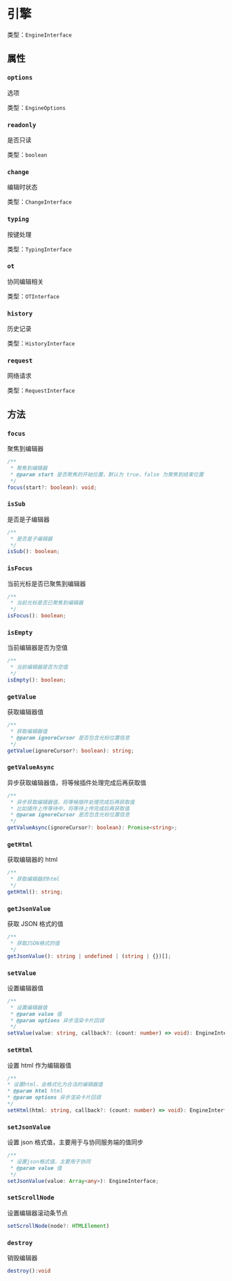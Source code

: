 # 引擎

类型：`EngineInterface`

## 属性

### `options`

选项

类型：`EngineOptions`

### `readonly`

是否只读

类型：`boolean`

### `change`

编辑时状态

类型：`ChangeInterface`

### `typing`

按键处理

类型：`TypingInterface`

### `ot`

协同编辑相关

类型：`OTInterface`

### `history`

历史记录

类型：`HistoryInterface`

### `request`

网络请求

类型：`RequestInterface`

## 方法

### `focus`

聚焦到编辑器

```ts
/**
 * 聚焦到编辑器
 * @param start 是否聚焦的开始位置，默认为 true，false 为聚焦到结束位置
 */
focus(start?: boolean): void;
```

### `isSub`

是否是子编辑器

```ts
/**
 * 是否是子编辑器
 */
isSub(): boolean;
```

### `isFocus`

当前光标是否已聚焦到编辑器

```ts
/**
 * 当前光标是否已聚焦到编辑器
 */
isFocus(): boolean;
```

### `isEmpty`

当前编辑器是否为空值

```ts
/**
 * 当前编辑器是否为空值
 */
isEmpty(): boolean;
```

### `getValue`

获取编辑器值

```ts
/**
 * 获取编辑器值
 * @param ignoreCursor 是否包含光标位置信息
 */
getValue(ignoreCursor?: boolean): string;
```

### `getValueAsync`

异步获取编辑器值，将等候插件处理完成后再获取值

```ts
/**
 * 异步获取编辑器值，将等候插件处理完成后再获取值
 * 比如插件上传等待中，将等待上传完成后再获取值
 * @param ignoreCursor 是否包含光标位置信息
 */
getValueAsync(ignoreCursor?: boolean): Promise<string>;
```

### `getHtml`

获取编辑器的 html

```ts
/**
 * 获取编辑器的html
 */
getHtml(): string;
```

### `getJsonValue`

获取 JSON 格式的值

```ts
/**
 * 获取JSON格式的值
 */
getJsonValue(): string | undefined | (string | {})[];
```

### `setValue`

设置编辑器值

```ts
/**
 * 设置编辑器值
 * @param value 值
 * @param options 异步渲染卡片回调
 */
setValue(value: string, callback?: (count: number) => void): EngineInterface;
```

### `setHtml`

设置 html 作为编辑器值

```ts
/**
* 设置html，会格式化为合法的编辑器值
* @param html html
* @param options 异步渲染卡片回调
*/
setHtml(html: string, callback?: (count: number) => void): EngineInterface
```

### `setJsonValue`

设置 json 格式值，主要用于与协同服务端的值同步

```ts
/**
 * 设置json格式值，主要用于协同
 * @param value 值
 */
setJsonValue(value: Array<any>): EngineInterface;
```

### `setScrollNode`

设置编辑器滚动条节点

```ts
setScrollNode(node?: HTMLElement)
```

### `destroy`

销毁编辑器

```ts
destroy():void
```
